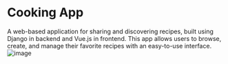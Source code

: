 # Cooking App

A web-based application for sharing and discovering recipes, built using Django in backend and Vue.js in frontend. This app allows users to browse, create, and manage their favorite recipes with an easy-to-use interface.
![image](https://github.com/user-attachments/assets/7ab1d7e2-d830-4ca3-8d67-0f1aedd0728a)
